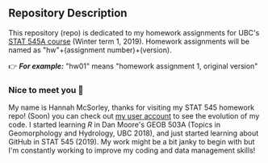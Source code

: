 ## Repository Description
This repository (repo) is dedicated to my homework assignments for UBC's [STAT 545A course](https://stat545.stat.ubc.ca/) (Winter term 1, 2019). Homework assignments will be named as "hw"+(assignment number)+(version).

:point_right:  ___For example:___ 
"hw01" means "homework assignment 1, original version"  

### Nice to meet you  :wave:
My name is Hannah McSorley, thanks for visiting my STAT 545 homework repo! (Soon) you can check out [my user account](https://github.com/HJMcSorley) to see the evolution of my code. I started learning _R_ in Dan Moore's GEOB 503A (Topics in Geomorphology and Hydrology, UBC 2018), and just started learning about GitHub in STAT 545 (2019). My work might be a bit janky to begin with but I'm constantly working to improve my coding and data management skills! 
